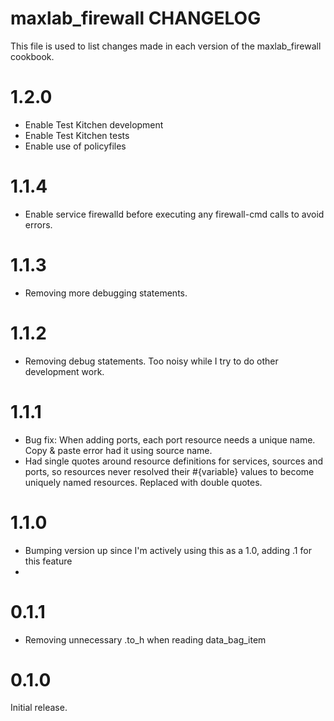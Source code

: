# maxlab_firewall CHANGELOG

This file is used to list changes made in each version of the maxlab_firewall cookbook.

# 1.2.0

* Enable Test Kitchen development
* Enable Test Kitchen tests
* Enable use of policyfiles

# 1.1.4

* Enable service firewalld before executing any firewall-cmd calls to avoid errors.

# 1.1.3

* Removing more debugging statements.

# 1.1.2

* Removing debug statements. Too noisy while I try to do other development work.

# 1.1.1

* Bug fix: When adding ports, each port resource needs a unique name. Copy & paste error had it using source name.
* Had single quotes around resource definitions for services, sources and ports, so resources never resolved their #{variable} values to become uniquely named resources. Replaced with double quotes.

# 1.1.0

* Bumping version up since I'm actively using this as a 1.0, adding .1 for this feature
*

# 0.1.1

* Removing unnecessary .to_h when reading data_bag_item

# 0.1.0

Initial release.

